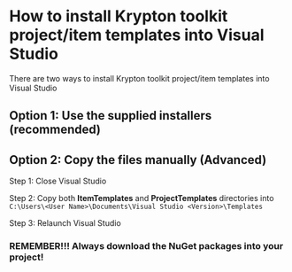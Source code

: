 # How to install Krypton toolkit project/item templates into Visual Studio

There are two ways to install Krypton toolkit project/item templates into Visual Studio

## Option 1: Use the supplied installers (recommended)



## Option 2: Copy the files manually (Advanced)

Step 1: Close Visual Studio

Step 2: Copy both **ItemTemplates** and **ProjectTemplates** directories into `C:\Users\<User Name>\Documents\Visual Studio <Version>\Templates`

Step 3: Relaunch Visual Studio

### REMEMBER!!! Always download the NuGet packages into your project!